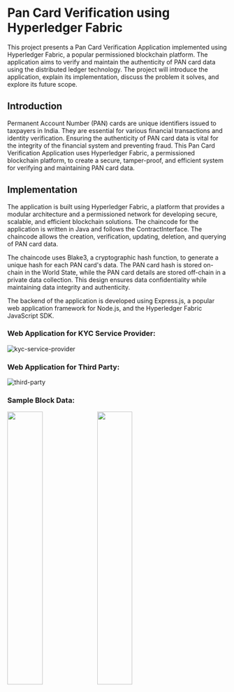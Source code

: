 # Pan Card Verification using Hyperledger Fabric
This project presents a Pan Card Verification Application implemented using Hyperledger Fabric, a popular permissioned blockchain platform. The application aims to verify and maintain the authenticity of PAN card data using the distributed ledger technology. The project will introduce the application, explain its implementation, discuss the problem it solves, and explore its future scope.

## Introduction
Permanent Account Number (PAN) cards are unique identifiers issued to taxpayers in India. They are essential for various financial transactions and identity verification. Ensuring the authenticity of PAN card data is vital for the integrity of the financial system and preventing fraud. This Pan Card Verification Application uses Hyperledger Fabric, a permissioned blockchain platform, to create a secure, tamper-proof, and efficient system for verifying and maintaining PAN card data.

## Implementation
The application is built using Hyperledger Fabric, a platform that provides a modular architecture and a permissioned network for developing secure, scalable, and efficient blockchain solutions. The chaincode for the application is written in Java and follows the ContractInterface. The chaincode allows the creation, verification, updating, deletion, and querying of PAN card data.

The chaincode uses Blake3, a cryptographic hash function, to generate a unique hash for each PAN card's data. The PAN card hash is stored on-chain in the World State, while the PAN card details are stored off-chain in a private data collection. This design ensures data confidentiality while maintaining data integrity and authenticity.

The backend of the application is developed using Express.js, a popular web application framework for Node.js, and the Hyperledger Fabric JavaScript SDK.

### Web Application for KYC Service Provider:
![kyc-service-provider](https://user-images.githubusercontent.com/64888928/235459394-a31a53c7-83a0-4fb4-966d-11d8d29f8453.png)
### Web Application for Third Party:
![third-party](https://user-images.githubusercontent.com/64888928/235459475-4e674249-3ac8-4262-9863-a54b5cca6e94.png)
### Sample Block Data:
<p>
<img src="https://user-images.githubusercontent.com/64888928/235459540-bfb6e41f-459c-47e2-a93d-58f303f5b189.png" width="40%" height="40%" />
<img src="https://user-images.githubusercontent.com/64888928/235461958-48dfbfd3-e782-4d52-b903-520162dcd040.png" width="40%" height="40%" />
<p>
